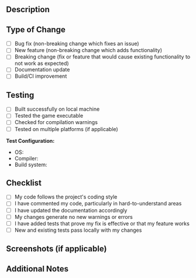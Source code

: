 ## Description

<!-- Provide a brief description of the changes in this PR -->

## Type of Change

- [ ] Bug fix (non-breaking change which fixes an issue)
- [ ] New feature (non-breaking change which adds functionality)
- [ ] Breaking change (fix or feature that would cause existing functionality to not work as expected)
- [ ] Documentation update
- [ ] Build/CI improvement

## Testing

<!-- Describe the tests you ran to verify your changes -->

- [ ] Built successfully on local machine
- [ ] Tested the game executable
- [ ] Checked for compilation warnings
- [ ] Tested on multiple platforms (if applicable)

**Test Configuration:**
- OS: <!-- e.g., Ubuntu 22.04, macOS 13, Windows 11 -->
- Compiler: <!-- e.g., GCC 11.4, Clang 14, MinGW GCC 12.2 -->
- Build system: <!-- Make or CMake -->

## Checklist

- [ ] My code follows the project's coding style
- [ ] I have commented my code, particularly in hard-to-understand areas
- [ ] I have updated the documentation accordingly
- [ ] My changes generate no new warnings or errors
- [ ] I have added tests that prove my fix is effective or that my feature works
- [ ] New and existing tests pass locally with my changes

## Screenshots (if applicable)

<!-- Add screenshots to help explain your changes -->

## Additional Notes

<!-- Any additional information that reviewers should know -->

